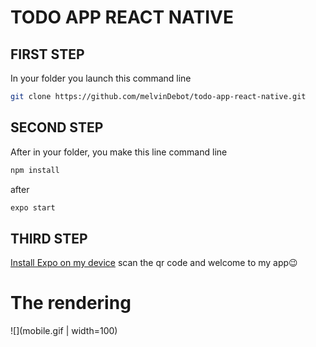 # TODO APP REACT NATIVE

## FIRST STEP

In your folder you launch this command line

```bash
git clone https://github.com/melvinDebot/todo-app-react-native.git
```

## SECOND STEP

After in your folder, you make this line command line

```bash
npm install
```

after

```bash
expo start
```

## THIRD STEP

[Install Expo on my device](https://apps.apple.com/fr/app/expo-client/id982107779)
scan the qr code and welcome to my app😉

# The rendering

![](mobile.gif | width=100)
